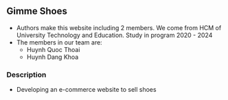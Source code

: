 ## Gimme Shoes

-   Authors make this website including 2 members. We come from HCM of University Technology and Education. Study in program 2020 - 2024
-   The members in our team are:
    -   Huynh Quoc Thoai
    -   Huynh Dang Khoa

### Description

-   Developing an e-commerce website to sell shoes

